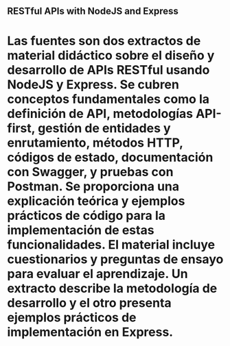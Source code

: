 ## RESTful APIs with NodeJS and Express
# Las fuentes son dos extractos de material didáctico sobre el diseño y desarrollo de APIs RESTful usando NodeJS y Express.  Se cubren conceptos fundamentales como la definición de API, metodologías API-first, gestión de entidades y enrutamiento, métodos HTTP, códigos de estado, documentación con Swagger, y pruebas con Postman.  Se proporciona una explicación teórica y ejemplos prácticos de código para la implementación de estas funcionalidades.  El material incluye cuestionarios y preguntas de ensayo para evaluar el aprendizaje.  Un extracto describe la metodología de desarrollo y el otro presenta ejemplos prácticos de implementación en Express.
